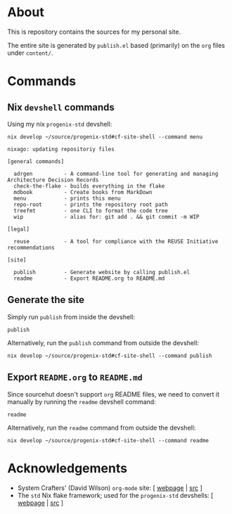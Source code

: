 # About

This is repository contains the sources for my personal site.

The entire site is generated by `publish.el` based (primarily) on the
`org` files under `content/`.

# Commands

## Nix `devshell` commands

Using my nix `progenix-std` devshell:

``` shell
nix develop ~/source/progenix-std#cf-site-shell --command menu
```

``` shell
nixago: updating repositoriy files

[general commands]

  adrgen          - A command-line tool for generating and managing Architecture Decision Records
  check-the-flake - builds everything in the flake
  mdbook          - Create books from MarkDown
  menu            - prints this menu
  repo-root       - prints the repository root path
  treefmt         - one CLI to format the code tree
  wip             - alias for: git add . && git commit -m WIP

[legal]

  reuse           - A tool for compliance with the REUSE Initiative recommendations

[site]

  publish         - Generate website by calling publish.el
  readme          - Export README.org to README.md

```

## Generate the site

Simply run `publish` from inside the devshell:

``` shell
publish
```

Alternatively, run the `publish` command from outside the devshell:

``` shell
nix develop ~/source/progenix-std#cf-site-shell --command publish
```

## Export `README.org` to `README.md`

Since sourcehut doesn't support `org` README files, we need to convert
it manually by running the `readme` devshell command:

``` shell
readme
```

Alternatively, run the `readme` command from outside the devshell:

``` shell
nix develop ~/source/progenix-std#cf-site-shell --command readme
```

# Acknowledgements

-   System Crafters' (David Wilson) `org-mode` site: \[
    [webpage](https://systemcrafters.net/) \|
    [src](https://github.com/SystemCrafters/systemcrafters.github.io) \]
-   The `std` Nix flake framework; used for the `progenix-std`
    devshells: \[ [webpage](https://std.divnix.com/) \|
    [src](https://github.com/divnix/std) \]

